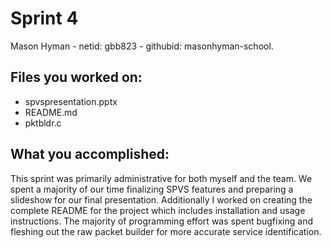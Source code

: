 # Sprint 4
Mason Hyman - netid: gbb823 - githubid: masonhyman-school.

## Files you worked on:
* spvspresentation.pptx
* README.md
* pktbldr.c

## What you accomplished:

This sprint was primarily administrative for both myself and the team. We spent a majority of our time finalizing SPVS features and preparing a slideshow for our final presentation. Additionally I worked on creating the complete README for the project which includes installation and usage instructions. The majority of programming effort was spent bugfixing and fleshing out the raw packet builder for more accurate service identification.
